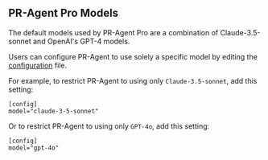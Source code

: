 ## PR-Agent Pro Models

The default models used by PR-Agent Pro are a combination of Claude-3.5-sonnet and  OpenAI's GPT-4 models.

Users can configure PR-Agent to use solely a specific model by editing the [configuration](https://pr-agent-docs.codium.ai/usage-guide/configuration_options/) file.

For example, to restrict PR-Agent to using only `Claude-3.5-sonnet`, add this setting:

```
[config]
model="claude-3-5-sonnet"
```

Or to restrict PR-Agent to using only `GPT-4o`, add this setting:
```
[config]
model="gpt-4o"
```
